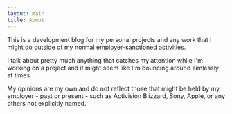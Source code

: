 ```yaml
---
layout: main
title: About
---
```


This is a development blog for my personal projects and any work that I might do outside of my normal employer-sanctioned activities.

I talk about pretty much anything that catches my attention while I'm working on a project and it might seem like I'm bouncing around aimlessly at times.

My opinions are my own and do not reflect those that might be held by my employer - past or present - such as Activision Blizzard, Sony, Apple, or any others not explicitly named.